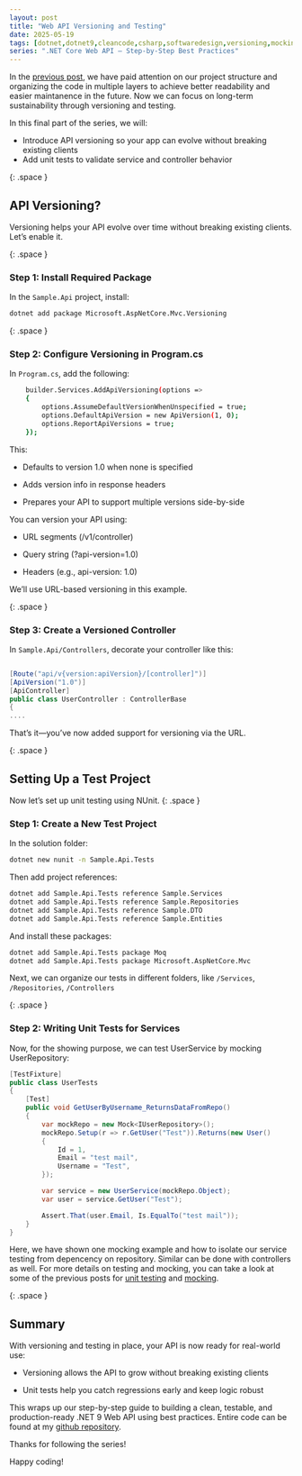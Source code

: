 ```yaml
---
layout: post
title: "Web API Versioning and Testing"
date: 2025-05-19
tags: [dotnet,dotnet9,cleancode,csharp,softwaredesign,versioning,mocking,unittesting]
series: ".NET Core Web API – Step-by-Step Best Practices"
---
```


In the [previous post](https://optimalcoder.net/net-core-web-api-services-and-repositories), we have paid attention on our project structure and organizing the code in multiple layers to achieve better readability and easier maintanence in the future. Now we can focus on long-term sustainability through versioning and testing.

In this final part of the series, we will:
- Introduce API versioning so your app can evolve without breaking existing clients
- Add unit tests to validate service and controller behavior


{: .space }
## API Versioning?

Versioning helps your API evolve over time without breaking existing clients. Let’s enable it.

{: .space }
### Step 1: Install Required Package

In the `Sample.Api` project, install:
```bash
dotnet add package Microsoft.AspNetCore.Mvc.Versioning
```
{: .space }
### Step 2: Configure Versioning in Program.cs

In `Program.cs`, add the following:

```bash
    builder.Services.AddApiVersioning(options =>
    {
        options.AssumeDefaultVersionWhenUnspecified = true;
        options.DefaultApiVersion = new ApiVersion(1, 0);
        options.ReportApiVersions = true;
    });

```

This:

- Defaults to version 1.0 when none is specified

- Adds version info in response headers

- Prepares your API to support multiple versions side-by-side


You can version your API using:

- URL segments (/v1/controller)

- Query string (?api-version=1.0)

- Headers (e.g., api-version: 1.0)

We’ll use URL-based versioning in this example.

{: .space }
### Step 3: Create a Versioned Controller

In `Sample.Api/Controllers`, decorate your controller like this:


```csharp

[Route("api/v{version:apiVersion}/[controller]")]
[ApiVersion("1.0")]
[ApiController]
public class UserController : ControllerBase
{
....
```

That’s it—you’ve now added support for versioning via the URL.

{: .space }
## Setting Up a Test Project

Now let’s set up unit testing using NUnit.
{: .space }
### Step 1: Create a New Test Project

In the solution folder:

```bash
dotnet new nunit -n Sample.Api.Tests
```
Then add project references:

```bash
dotnet add Sample.Api.Tests reference Sample.Services
dotnet add Sample.Api.Tests reference Sample.Repositories
dotnet add Sample.Api.Tests reference Sample.DTO
dotnet add Sample.Api.Tests reference Sample.Entities

```

And install these packages:
```bash
dotnet add Sample.Api.Tests package Moq
dotnet add Sample.Api.Tests package Microsoft.AspNetCore.Mvc
```
Next, we can organize our tests in different folders, like `/Services`, `/Repositories`, `/Controllers`

{: .space }
### Step 2: Writing Unit Tests for Services

Now, for the showing purpose, we can test UserService by mocking UserRepository:

```csharp
[TestFixture]
public class UserTests
{
    [Test]
    public void GetUserByUsername_ReturnsDataFromRepo()
    {
        var mockRepo = new Mock<IUserRepository>();
        mockRepo.Setup(r => r.GetUser("Test")).Returns(new User()
        {
            Id = 1,
            Email = "test mail",
            Username = "Test",
        });

        var service = new UserService(mockRepo.Object);
        var user = service.GetUser("Test");

        Assert.That(user.Email, Is.EqualTo("test mail"));
    }
}
```

Here, we have shown one mocking example and how to isolate our service testing from depencency on repository. Similar can be done with controllers as well. For more details on testing and mocking, you can take a look at some of the previous posts for [unit testing](https://optimalcoder.net/unit-testing-and-test-driven-development-tdd-in-csharp) and [mocking](https://optimalcoder.net/tdd-and-mocking).


{: .space }
## Summary

With versioning and testing in place, your API is now ready for real-world use:

- Versioning allows the API to grow without breaking existing clients

- Unit tests help you catch regressions early and keep logic robust

This wraps up our step-by-step guide to building a clean, testable, and production-ready .NET 9 Web API using best practices. Entire code can be found at my [github repository](https://github.com/mirnes-mrkaljevic/net-core-web-api).

Thanks for following the series! 

Happy coding!


